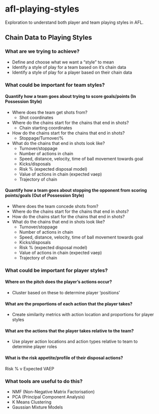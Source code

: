 # afl-playing-styles
Exploration to understand both player and team playing styles in AFL.

## Chain Data to Playing Styles

### What are we trying to achieve?
- Define and choose what we want a “style” to mean
- Identify a style of play for a team based on it’s chain data
- Identify a style of play for a player based on their chain data

### What could be important for team styles?
#### Quantify how a team goes about trying to score goals/points (In Possession Style)
- Where does the team get shots from?
    - Shot coordinates
- Where do the chains start for the chains that end in shots?
    - Chain starting coordinates
- How do the chains start for the chains that end in shots?
    - Stoppage/Turnover/%
- What do the chains that end in shots look like?
    - Turnover/stoppage
    - Number of actions in chain
    - Speed, distance, velocity, time of ball movement towards goal
    - Kicks/disposals
    - Risk % (expected disposal model)
    - Value of actions in chain (expected vaep)
    - Trajectory of chain

#### Quantify how a team goes about stopping the opponent from scoring points/goals (Out of Possession Style)
- Where does the team concede shots from?
- Where do the chains start for the chains that end in shots?
- How do the chains start for the chains that end in shots?
- What do the chains that end in shots look like?
    - Turnover/stoppage
    - Number of actions in chain
    - Speed, distance, velocity, time of ball movement towards goal
    - Kicks/disposals
    - Risk % (expected disposal model)
    - Value of actions in chain (expected vaep)
    - Trajectory of chain

### What could be important for player styles?
#### Where on the pitch does the player’s actions occur?
- Cluster based on these to determine player ‘positions’
#### What are the proportions of each action that the player takes?
- Create similarity metrics with action location and proportions for player styles
#### What are the actions that the player takes relative to the team?
- Use player action locations and action types relative to team to determine player roles
#### What is the risk appetite/profile of their disposal actions?
Risk % v Expected VAEP

### What tools are useful to do this?
- NMF (Non-Negative Matrix Factorisation)
- PCA (Principal Component Analysis)
- K Means Clustering
- Gaussian Mixture Models
